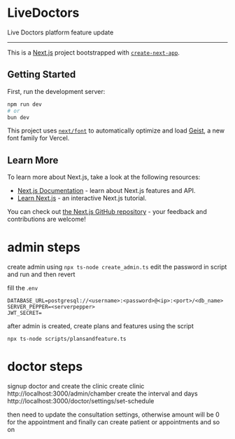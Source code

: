 # LiveDoctors

Live Doctors platform feature update

---

This is a [Next.js](https://nextjs.org) project bootstrapped with [`create-next-app`](https://nextjs.org/docs/app/api-reference/cli/create-next-app).

## Getting Started

First, run the development server:

```bash
npm run dev
# or
bun dev
```

This project uses [`next/font`](https://nextjs.org/docs/app/building-your-application/optimizing/fonts) to automatically optimize and load [Geist](https://vercel.com/font), a new font family for Vercel.

## Learn More

To learn more about Next.js, take a look at the following resources:

- [Next.js Documentation](https://nextjs.org/docs) - learn about Next.js features and API.
- [Learn Next.js](https://nextjs.org/learn) - an interactive Next.js tutorial.

You can check out [the Next.js GitHub repository](https://github.com/vercel/next.js) - your feedback and contributions are welcome!

# admin steps
create admin using 
`npx ts-node create_admin.ts` edit the password in script and run and then revert

fill the .`env`
```
DATABASE_URL=postgresql://<username>:<password>@<ip>:<port>/<db_name>
SERVER_PEPPER=<serverpepper>
JWT_SECRET=
```
after admin is created, create plans and features using the script

`npx ts-node scripts/plansandfeature.ts`

# doctor steps 
signup doctor and create the clinic
create clinic http://localhost:3000/admin/chamber
create the interval and days http://localhost:3000/doctor/settings/set-schedule

then need to update the consultation settings, otherwise amount will be 0 for the appointment 
and finally can create patient or appointments and so on
